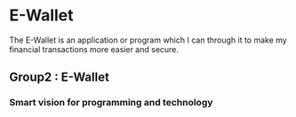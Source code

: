 # E-Wallet
The E-Wallet is an application or program which I can through it to make my financial transactions more easier and secure. 

## Group2 : E-Wallet
### Smart vision for programming and technology 
